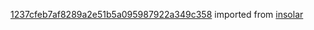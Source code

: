 [1237cfeb7af8289a2e51b5a095987922a349c358](https://github.com/insolar/insolar/commit/1237cfeb7af8289a2e51b5a095987922a349c358) imported from [insolar](https://github.com/insolar/insolar)
